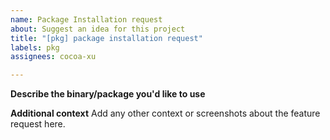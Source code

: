 ```yaml
---
name: Package Installation request
about: Suggest an idea for this project
title: "[pkg] package installation request"
labels: pkg
assignees: cocoa-xu

---
```


**Describe the binary/package you'd like to use**
<!--
For example, `cmake`
-->

**Additional context**
Add any other context or screenshots about the feature request here.
